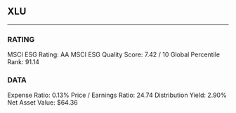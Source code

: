 ## XLU
----
### RATING

MSCI ESG Rating:		AA
MSCI ESG Quality Score:		7.42 / 10
Global Percentile Rank:		91.14
### DATA

Expense Ratio:		0.13%
Price / Earnings Ratio:		24.74
Distribution Yield:		2.90%
Net Asset Value:		$64.36
